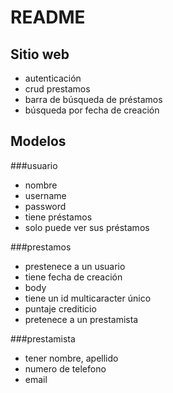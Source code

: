 # README

## Sitio web

- autenticación
- crud prestamos
- barra de búsqueda de préstamos
- búsqueda por fecha de creación

## Modelos

###usuario
- nombre
- username 
- password
- tiene préstamos
- solo puede ver sus préstamos

###prestamos
- prestenece a un usuario
- tiene fecha de creación
- body
- tiene un id multicaracter único
- puntaje crediticio
- pretenece a un prestamista

###prestamista
- tener nombre, apellido
- numero de telefono
- email

